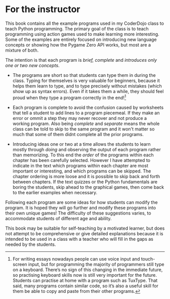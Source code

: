 # For the instructor

This book contains all the example programs used in my CoderDojo class to teach Python programming.  The primary goal of the class is to teach
programming using action games used to make learning more interesting.  Some of the examples are entirely focused on
introducing new language concepts or showing how the Pygame Zero API works, but most are a mixture of both.

The intention is that
each program is *brief, complete* and *introduces only one or two new concepts*.

* The programs are short so that students can type them in during the class.  Typing for themselves is very valuable for beginners, because it helps them learn to type, and to type precisely without mistakes (which show up as syntax errors). Even if it takes them a while, they should feel proud when they type a program correctly in the end![^example_footnote]

* Each program is complete to avoid the confusion caused by worksheets that tell a student to add lines to a program piecemeal.  If they make an error or ommit a step they may never recover and not produce a working program.  Also being *complete* and *separate* means the whole class can be told to skip to the same program and it won't matter so much that some of them didnt complete all the prior programs.

* Introducing ideas one or two at a time allows the students to learn mostly through *doing* and observing the output of each program rather than memorizing.  To this end the *order* of the programs within each chapter has been carefully selected.  However I have attempted to indicate in the text which programs within each chapter are most important or interesting, and which programs can be skipped.  The chapter ordering is more loose and it is possible to skip back and forth between chapters.  If the text quizzes or the Python fundamentals are boring the students, skip ahead to the graphical games, then come back to the earlier examples when necessary.

Following each program are some ideas for how students can modify the program.  It is hoped they will go further and modify these programs into their own unique games!  The difficulty of these suggestions varies, to accommodate students of different age and ability.

This book may be suitable for self-teaching by a motivated learner, but does not attempt to be comprehensive or give detailed explanations because it is intended to be used in a class with a teacher who will fill in the gaps as needed by the students.

[^example_footnote]: For writing essays nowadays people can use voice input and touch-screen input, but for programming the majority of programmers still type on a keyboard.  There’s no sign of this changing in the immediate future, so practising keyboard skills now is still very important for the future. Students can practise at home with a program such as TuxType. That said, many programs contain similar code, so it’s also a useful skill for them be able to copy and paste from their other programs.
